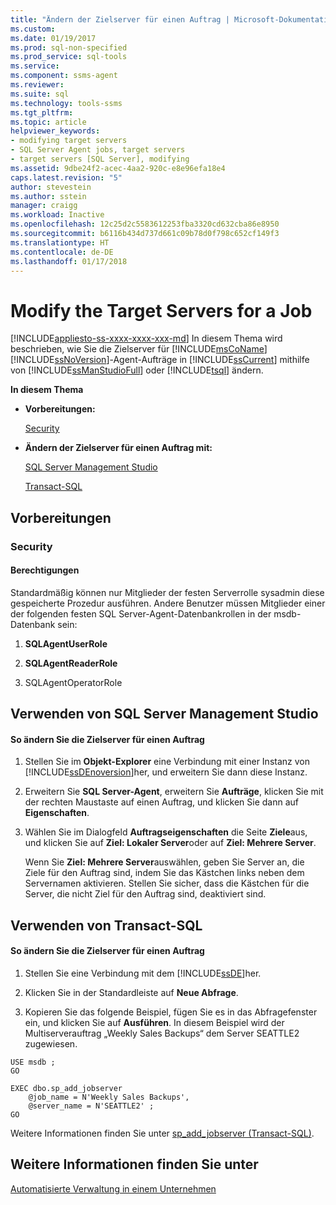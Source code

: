 ```yaml
---
title: "Ändern der Zielserver für einen Auftrag | Microsoft-Dokumentation"
ms.custom: 
ms.date: 01/19/2017
ms.prod: sql-non-specified
ms.prod_service: sql-tools
ms.service: 
ms.component: ssms-agent
ms.reviewer: 
ms.suite: sql
ms.technology: tools-ssms
ms.tgt_pltfrm: 
ms.topic: article
helpviewer_keywords:
- modifying target servers
- SQL Server Agent jobs, target servers
- target servers [SQL Server], modifying
ms.assetid: 9dbe24f2-acec-4aa2-920c-e8e96efa18e4
caps.latest.revision: "5"
author: stevestein
ms.author: sstein
manager: craigg
ms.workload: Inactive
ms.openlocfilehash: 12c25d2c5583612253fba3320cd632cba86e8950
ms.sourcegitcommit: b6116b434d737d661c09b78d0f798c652cf149f3
ms.translationtype: HT
ms.contentlocale: de-DE
ms.lasthandoff: 01/17/2018
---
```

# <a name="modify-the-target-servers-for-a-job"></a>Modify the Target Servers for a Job
[!INCLUDE[appliesto-ss-xxxx-xxxx-xxx-md](../../includes/appliesto-ss-xxxx-xxxx-xxx-md.md)] In diesem Thema wird beschrieben, wie Sie die Zielserver für [!INCLUDE[msCoName](../../includes/msconame_md.md)] [!INCLUDE[ssNoVersion](../../includes/ssnoversion_md.md)]-Agent-Aufträge in [!INCLUDE[ssCurrent](../../includes/sscurrent_md.md)] mithilfe von [!INCLUDE[ssManStudioFull](../../includes/ssmanstudiofull_md.md)] oder [!INCLUDE[tsql](../../includes/tsql_md.md)] ändern.  
  
**In diesem Thema**  
  
-   **Vorbereitungen:**  
  
    [Security](#Security)  
  
-   **Ändern der Zielserver für einen Auftrag mit:**  
  
    [SQL Server Management Studio](#SSMSProcedure)  
  
    [Transact-SQL](#TsqlProcedure)  
  
## <a name="BeforeYouBegin"></a>Vorbereitungen  
  
### <a name="Security"></a>Security  
  
#### <a name="Permissions"></a>Berechtigungen  
Standardmäßig können nur Mitglieder der festen Serverrolle sysadmin diese gespeicherte Prozedur ausführen. Andere Benutzer müssen Mitglieder einer der folgenden festen SQL Server-Agent-Datenbankrollen in der msdb-Datenbank sein:  
  
1.  **SQLAgentUserRole**  
  
2.  **SQLAgentReaderRole**  
  
3.  SQLAgentOperatorRole  
  
## <a name="SSMSProcedure"></a>Verwenden von SQL Server Management Studio  
  
#### <a name="to-modify-the-target-servers-for-a-job"></a>So ändern Sie die Zielserver für einen Auftrag  
  
1.  Stellen Sie im **Objekt-Explorer** eine Verbindung mit einer Instanz von [!INCLUDE[ssDEnoversion](../../includes/ssdenoversion_md.md)]her, und erweitern Sie dann diese Instanz.  
  
2.  Erweitern Sie **SQL Server-Agent**, erweitern Sie **Aufträge**, klicken Sie mit der rechten Maustaste auf einen Auftrag, und klicken Sie dann auf **Eigenschaften**.  
  
3.  Wählen Sie im Dialogfeld **Auftragseigenschaften** die Seite **Ziele**aus, und klicken Sie auf **Ziel: Lokaler Server**oder auf **Ziel: Mehrere Server**.  
  
    Wenn Sie **Ziel: Mehrere Server**auswählen, geben Sie Server an, die Ziele für den Auftrag sind, indem Sie das Kästchen links neben dem Servernamen aktivieren. Stellen Sie sicher, dass die Kästchen für die Server, die nicht Ziel für den Auftrag sind, deaktiviert sind.  
  
## <a name="TsqlProcedure"></a>Verwenden von Transact-SQL  
  
#### <a name="to-modify-the-target-servers-for-a-job"></a>So ändern Sie die Zielserver für einen Auftrag  
  
1.  Stellen Sie eine Verbindung mit dem [!INCLUDE[ssDE](../../includes/ssde_md.md)]her.  
  
2.  Klicken Sie in der Standardleiste auf **Neue Abfrage**.  
  
3.  Kopieren Sie das folgende Beispiel, fügen Sie es in das Abfragefenster ein, und klicken Sie auf **Ausführen**. In diesem Beispiel wird der Multiserverauftrag „Weekly Sales Backups“ dem Server SEATTLE2 zugewiesen.  
  
```  
USE msdb ;  
GO  
  
EXEC dbo.sp_add_jobserver  
    @job_name = N'Weekly Sales Backups',   
    @server_name = N'SEATTLE2' ;   
GO  
```  
  
Weitere Informationen finden Sie unter [sp_add_jobserver (Transact-SQL)](http://msdn.microsoft.com/en-us/485252cc-0081-490a-9bd1-cbbd68eea286).  
  
## <a name="see-also"></a>Weitere Informationen finden Sie unter  
[Automatisierte Verwaltung in einem Unternehmen](../../ssms/agent/automated-administration-across-an-enterprise.md)  
  
